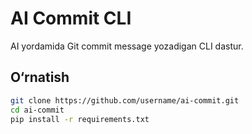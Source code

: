 # AI Commit CLI

AI yordamida Git commit message yozadigan CLI dastur.

## O‘rnatish
```bash
git clone https://github.com/username/ai-commit.git
cd ai-commit
pip install -r requirements.txt

